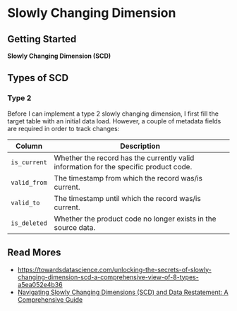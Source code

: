 # Slowly Changing Dimension

## Getting Started

**Slowly Changing Dimension (SCD)**

## Types of SCD

### Type 2

Before I can implement a type 2 slowly changing dimension, I first fill the target
table with an initial data load. However, a couple of metadata fields are required
in order to track changes:

| Column       | Description                                                                           |
|--------------|---------------------------------------------------------------------------------------|
| `is_current` | Whether the record has the currently valid information for the specific product code. |
| `valid_from` | The timestamp from which the record was/is current.                                   |
| `valid_to`   | The timestamp until which the record was/is current.                                  |
| `is_deleted` | Whether the product code no longer exists in the source data.                         |

## Read Mores

- https://towardsdatascience.com/unlocking-the-secrets-of-slowly-changing-dimension-scd-a-comprehensive-view-of-8-types-a5ea052e4b36
- [Navigating Slowly Changing Dimensions (SCD) and Data Restatement: A Comprehensive Guide](https://towardsdatascience.com/navigating-slowly-changing-dimensions-scd-and-data-reinstatement-a-comprehensive-guide-f8b72ff90d98)
